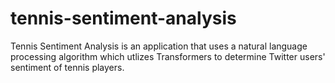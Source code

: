 # tennis-sentiment-analysis

Tennis Sentiment Analysis is an application that uses a natural language processing algorithm which utlizes Transformers to determine Twitter users' sentiment of tennis players.

